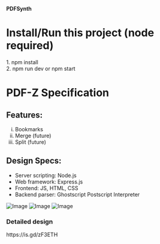 <strong>PDFSynth</strong>

<h1>Install/Run this project (node required)</h1>
1. npm install<br>
2. npm run dev or npm start
<h1>PDF-Z Specification</h1>

<h2>Features:</h2>

<ol type="i">
<li> Bookmarks </li>
<li> Merge (future) </li>
<li> Split (future) </li>
</ol>

<h2>Design Specs:</h2>

<ul>
<li>Server scripting: Node.js</li>
<li>Web framework: Express.js</li>
<li>Frontend: JS, HTML, CSS</li>
<li>Backend parser: Ghostscript Postscript Interpreter</li>
</ul>

![Image](https://github.com/pra33g/pdfsynth/blob/main/screenshots/latest/2023-01-12_05:23:57_1614x908.png)
![Image](https://github.com/pra33g/pdfsynth/blob/main/screenshots/latest/2023-01-12_05:25:05_1286x892.png)
![Image](https://github.com/pra33g/pdfsynth/blob/main/screenshots/latest/2023-01-12_05:25:16_1401x912.png)

<h3>Detailed design</h3>
https://is.gd/zF3ETH

